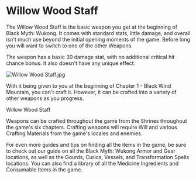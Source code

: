 # Willow Wood Staff

The Willow Wood Staff is the basic weapon you get at the beginning of Black Myth: Wukong. It comes with standard stats, little damage, and overall isn't much use beyond the initial opening moments of the game. Before long you will want to switch to one of the other Weapons. 

The weapon has a basic 30 damage stat, with no additional critical hit chance bonus. It also doesn't have any unique effect. 

![Willow Wood Staff.jpg](https://oyster.ignimgs.com/mediawiki/apis.ign.com/black-myth-wukong/8/82/Willow_Wood_Staff.jpg)

With it being given to you at the beginning of Chapter 1 - Black Wind Mountain, you can't craft it. However, it can be crafted into a variety of other weapons as you progress. 

Willow Wood Staff

Weapons can be crafted throughout the game from the Shrines throughout the game's six chapters. Crafting weapons will require Will and various Crafting Materials from the game's locales and enemies. 

For even more guides and tips on finding all the items in the game, be sure to check out our guide on all the Black Myth: Wukong Armor and Gear locations, as well as the Gourds, Curios, Vessels, and Transformation Spells locations. You can also find a library of all the Medicine Ingredients and Consumable Items in the game.